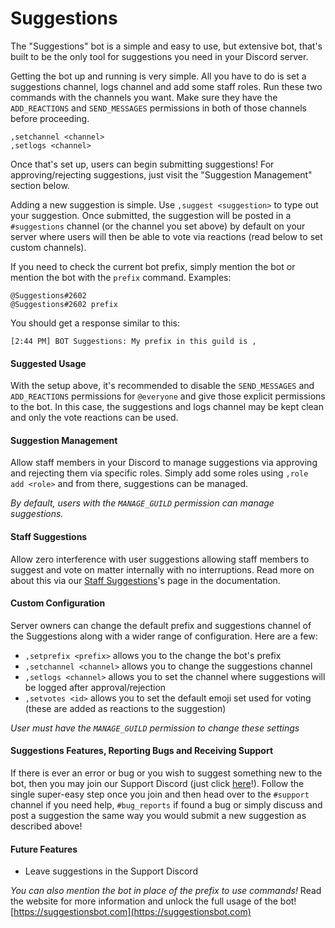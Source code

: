 # Suggestions
The "Suggestions" bot is a simple and easy to use, but extensive bot, that's built to be the only tool for suggestions you need in your Discord server.

Getting the bot up and running is very simple. All you have to do is set a suggestions channel, logs channel and add some staff roles. Run these two commands with the channels you want. Make sure they have the `ADD_REACTIONS` and `SEND_MESSAGES` permissions in both of those channels before proceeding. 
```
,setchannel <channel>
,setlogs <channel>
```
Once that's set up, users can begin submitting suggestions! For approving/rejecting suggestions, just visit the "Suggestion Management" section below.

Adding a new suggestion is simple. Use `,suggest <suggestion>` to type out your suggestion. Once submitted, the suggestion will be posted in a `#suggestions` channel (or the channel you set above) by default on your server where users will then be able to vote via reactions (read below to set custom channels).

If you need to check the current bot prefix, simply mention the bot or mention the bot with the `prefix` command. Examples:
```
@Suggestions#2602 
@Suggestions#2602 prefix
```
You should get a response similar to this:
```
[2:44 PM] BOT Suggestions: My prefix in this guild is ,
```

#### Suggested Usage
With the setup above, it's recommended to disable the `SEND_MESSAGES` and `ADD_REACTIONS` permissions for `@everyone` and give those explicit permissions to the bot. In this case, the suggestions and logs channel may be kept clean and only the vote reactions can be used.

#### Suggestion Management
Allow staff members in your Discord to manage suggestions via approving and rejecting them via specific roles. Simply add some roles using `,role add <role>` and from there, suggestions can be managed.

*By default, users with the `MANAGE_GUILD` permission can manage suggestions.*

#### Staff Suggestions
Allow zero interference with user suggestions allowing staff members to suggest and vote on matter internally with no interruptions. Read more on about this via our [Staff Suggestions](https://docs.thenerdcave.us/staff-suggestions)'s page in the documentation.

#### Custom Configuration
Server owners can change the default prefix and suggestions channel of the Suggestions along with a wider range of configuration. Here are a few:

- `,setprefix <prefix>` allows you to the change the bot's prefix
- `,setchannel <channel>` allows you to change the suggestions channel
- `,setlogs <channel>` allows you to set the channel where suggestions will be logged after approval/rejection
- `,setvotes <id>` allows you to set the default emoji set used for voting (these are added as reactions to the suggestion)

*User must have the `MANAGE_GUILD` permission to change these settings*

#### Suggestions Features, Reporting Bugs and Receiving Support
If there is ever an error or bug or you wish to suggest something new to the bot, then you may join our Support Discord (just click [here](https://discord.gg/g7wr8xb)!). Follow the single super-easy step once you join and then head over to the `#support` channel if you need help, `#bug_reports` if found a bug or simply discuss and post a suggestion the same way you would submit a new suggestion as described above!

#### Future Features
- Leave suggestions in the Support Discord

*You can also mention the bot in place of the prefix to use commands!*
  Read the website for more information and unlock the full usage of the bot! [https://suggestionsbot.com](https://suggestionsbot.com)